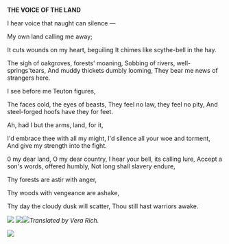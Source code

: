  
**THE VOICE OF  THE  LAND**

I hear voice that naught can silence —

My own land calling me away;

It cuts wounds on my heart, beguiling It chimes like scythe-bell in the hay.

The sigh of oakgroves, forests' moaning, Sobbing of rivers, well-springs'tears, And muddy thickets dumbly looming, They bear me news of strangers here.

I see before me Teuton figures,

The faces cold, the eyes of beasts, They feel no law, they feel no pity, And steel-forged hoofs have they for feet.

Ah, had I but the arms, land, for it,

I'd embrace thee with all my might, I'd silence all your woe and torment, And give my strength into the fight.

0 my dear land, O my dear country, I hear your bell, its calling lure, Accept a son's words, offered humbly, Not long shall slavery endure,

Thy forests are astir with anger,

Thy woods with vengeance are ashake,

Thy day the cloudy dusk will scatter, Thou still hast warriors awake.

![](2022-%D0%9C%D1%96%D0%BD%D1%81%D0%BA-%D0%BB%D1%83%D1%87%D0%BD%D0%B0%D1%81%D1%86%D1%8C-%D0%BC%D1%96%D0%BA%D0%BE%D0%BB%D0%B0-%D0%BC%D1%8F%D1%82%D0%BB%D1%96%D1%86%D0%BA%D1%96_html_e58d521805ad6ed6.jpg) ![](2022-%D0%9C%D1%96%D0%BD%D1%81%D0%BA-%D0%BB%D1%83%D1%87%D0%BD%D0%B0%D1%81%D1%86%D1%8C-%D0%BC%D1%96%D0%BA%D0%BE%D0%BB%D0%B0-%D0%BC%D1%8F%D1%82%D0%BB%D1%96%D1%86%D0%BA%D1%96_html_6bf24b09b2a33091.jpg)![](2022-%D0%9C%D1%96%D0%BD%D1%81%D0%BA-%D0%BB%D1%83%D1%87%D0%BD%D0%B0%D1%81%D1%86%D1%8C-%D0%BC%D1%96%D0%BA%D0%BE%D0%BB%D0%B0-%D0%BC%D1%8F%D1%82%D0%BB%D1%96%D1%86%D0%BA%D1%96_html_242345f405593ad1.jpg)_Translated by Vera Rich._

![](2022-%D0%9C%D1%96%D0%BD%D1%81%D0%BA-%D0%BB%D1%83%D1%87%D0%BD%D0%B0%D1%81%D1%86%D1%8C-%D0%BC%D1%96%D0%BA%D0%BE%D0%BB%D0%B0-%D0%BC%D1%8F%D1%82%D0%BB%D1%96%D1%86%D0%BA%D1%96_html_2d8ed590345f3c3f.jpg)

  
  
